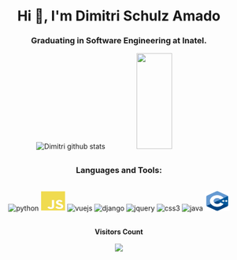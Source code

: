 <h1 align="center">Hi 👋, I'm Dimitri Schulz Amado</h1>
<h3 align="center">Graduating in Software Engineering at Inatel.</h3>

<div align="center">  
    <img width="49%" height="195px" src="https://github-readme-stats.vercel.app/api?username=DimitriSchulzAmado&show_icons=true&count_private=true&hide_border=true&title_color=FF4D00&icon_color=007FFF&text_color=c9d1d9&bg_color=0d1117" alt="Dimitri github stats" /> 
    <img width="38%" height="195px" src="https://github-readme-stats.vercel.app/api/top-langs/?username=DimitriSchulzAmado&layout=compact&hide_border=true&title_color=FF4D00&text_color=c9d1d9&bg_color=0d1117"/>
</div>

<h2></h2>
    
<h3 align="center">Languages and Tools:</h3>
<div style="display: inline_block" align="center"><br>
    <img src="https://www.vectorlogo.zone/logos/python/python-icon.svg" alt="python" width="50" height="40"/>
    <img src="https://raw.githubusercontent.com/devicons/devicon/master/icons/javascript/javascript-plain.svg" alt="javascript" width="50" height="40"/>
    <img src="https://www.vectorlogo.zone/logos/vuejs/vuejs-icon.svg" alt="vuejs" width="50" height="40">
    <img src="https://www.vectorlogo.zone/logos/djangoproject/djangoproject-icon.svg" alt="django" width="50" height="40"/>
    <img src="https://www.vectorlogo.zone/logos/jquery/jquery-icon.svg" alt="jquery" width="50" height="40"/>
    <img src="https://www.vectorlogo.zone/logos/w3_css/w3_css-icon.svg" alt="css3" width="50" height="40"/>
    <img src="https://www.vectorlogo.zone/logos/java/java-icon.svg" alt="java" width="50" height="40"/>
    <img src="https://raw.githubusercontent.com/devicons/devicon/master/icons/cplusplus/cplusplus-original.svg" alt="cplusplus" width="50" height="40"/>  
</div>

<div align="center">
<br><p align="centre"><b>Visitors Count</b></p>  
<p align="center"><img align="center" src="https://profile-counter.glitch.me/{DimitriSchulzAmado}/count.svg" /></p> 
<br>
</div>
